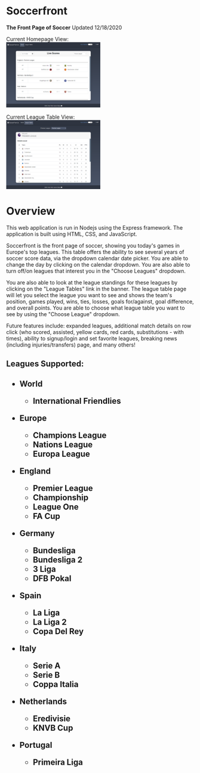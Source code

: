 # Soccerfront
<strong>The Front Page of Soccer</strong>
Updated 12/18/2020

Current Homepage View:<br>
<img class="image" src="images/home.png" width="50%" height="50%">

Current League Table View:<br>
<img class="image" src="images/league-table.png" width="50%" height="50%">

<h1>Overview</h1>
This web application is run in Nodejs using the Express framework.  The application is built using HTML, CSS, and JavaScript. 

Soccerfront is the front page of soccer, showing you today's games in Europe's top leagues.  This table offers the ability to see several years of soccer score data, via the dropdown calendar date picker.  You are able to change the day by clicking on the calendar dropdown.  You are also able to turn off/on leagues that interest you in the "Choose Leagues" dropdown.

You are also able to look at the league standings for these leagues by clicking on the "League Tables" link in the banner.  The league table page will let you select the league you want to see and shows the team's position, games played, wins, ties, losses, goals for/against, goal difference, and overall points.  You are able to choose what league table you want to see by using the "Choose League" dropdown.

Future features include: expanded leagues, additional match details on row click (who scored, assisted, yellow cards, red cards, substitutions - with times), ability to signup/login and set favorite leagues, breaking news (including injuries/transfers) page, and many others!

<h2>Leagues Supported:<h2>

* World  
	* International Friendlies  

* Europe  

	* Champions League  
	* Nations League  
	* Europa League  

* England

	* Premier League  
	* Championship  
	* League One  
	* FA Cup 

* Germany  

	* Bundesliga  
	* Bundesliga 2  
	* 3 Liga  
	* DFB Pokal  

* Spain  
	
	* La Liga  
	* La Liga 2  
	* Copa Del Rey  

* Italy  

	* Serie A  
	* Serie B  
	* Coppa Italia  

* Netherlands  

	* Eredivisie  
	* KNVB Cup  

* Portugal  

	* Primeira Liga